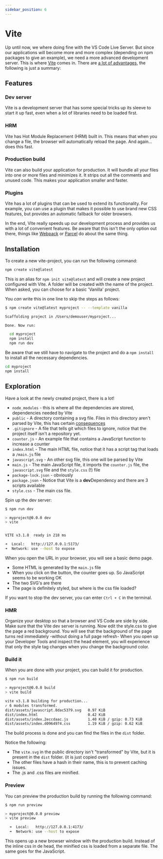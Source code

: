 ```yaml
---
sidebar_position: 6
---
```


# Vite

Up until now, we where doing fine with the VS Code Live Server. But since our applications will become more and more complex (depending on npm packages to give an example), we need a more advanced development server. This is where [Vite](https://vitejs.dev/) comes in. There are [a lot of advantages](https://vitejs.dev/guide/why.html), the following is just a summary:

## Features

### Dev server

Vite is a development server that has some special tricks up its sleeve to start it up fast, even when a lot of libraries need to be loaded first.

### HRM

Vite has Hot Module Replacement (HRM) built in. This means that when you change a file, the browser will automatically reload the page. And again... does this fast.

### Production build

Vite can also build your application for production. It will bundle all your files into one or more files and minimizes it. It strips out all the comments and unused code. This makes your application smaller and faster.

### Plugins

Vite has a lot of plugins that can be used to extend its functionality. For example, you can use a plugin that makes it possible to use brand new CSS features, but provides an automatic fallback for older browsers.

In the end, Vite really speeds up our development process and provides us with a lot of convenient features. Be aware that this isn't the only option out there, things like [Webpack](https://webpack.js.org/) or [Parcel](https://parceljs.org/) do about the same thing.

## Installation

To create a new vite-project, you can run the following command:

```bash
npm create vite@latest
```

This is an alias for `npm init vite@latest` and will create a new project configured with Vite. A folder will be created with the name of the project. When asked, you can choose for a basic 'Vanilla' project.

You _can_ write this in one line to skip the steps as follows:

```bash
$ npm create vite@latest myproject -- --template vanilla

Scaffolding project in /Users/demouser/myproject...

Done. Now run:

  cd myproject
  npm install
  npm run dev
```

Be aware that we still have to navigate to the project and do a `npm install` to install all the necessary dependencies.

```bash
cd myproject
npm install
```

## Exploration

Have a look at the newly created project, there is a lot!

- `node_modules` - this is where all the dependencies are stored, dependencies needed by Vite
- `public` - A directory containing a svg file. Files in this directory aren't parsed by Vite, this has certain [consequences](https://vitejs.dev/guide/assets.html#the-public-directory)
- `.gitignore` - A file that tells git which files to ignore, notice that the project itself isn't a repository yet.
- `counter.js` - An example file that contains a JavaScript function to increase a counter
- `index.html` - The main HTML file, notice that it has a script tag that loads a `/main.js` file
- `javascript.svg` - An other svg file, this one will be parsed by Vite
- `main.js` - The main JavaScript file, it imports the `counter.js` file, the `javascript.svg` file and the `style.css` (!) file
- `package-lock.json` - obviously
- `package.json` - Notice that Vite is a **dev**Dependency and there are 3 scripts available
- `style.css` - The main css file.

Spin up the dev server:

```bash
$ npm run dev

> myproject@0.0.0 dev
> vite


VITE v3.1.8  ready in 218 ms

➜  Local:   http://127.0.0.1:5173/
➜  Network: use --host to expose
```

When you open the URL in your browser, you will see a basic demo page.

- Some HTML is generated by the `main.js` file
- When you click on the button, the counter goes up. So JavaScript seems to be working OK
- The two SVG's are there
- The page is definitely styled, but where is the css file loaded?

If you want to stop the dev server, you can enter `Ctrl + C` in the terminal.

### HMR

Organize your desktop so that a browser and VS Code are side by side. Make sure that the Vite dev server is running. Now edit the style.css to give the page a red background. You will see that the background of the page turns red immediately -without doing a full page refresh- When you open up your Developer Tools and inspect the head element, you will experience that only the style tag changes when you change the background color.

### Build it

When you are done with your project, you can build it for production.

```bash
$ npm run build

> myproject@0.0.0 build
> vite build

vite v3.1.8 building for production...
✓ 6 modules transformed.
dist/assets/javascript.8dac5379.svg   0.97 KiB
dist/index.html                       0.42 KiB
dist/assets/index.2eccdaac.js         1.40 KiB / gzip: 0.73 KiB
dist/assets/index.d0964974.css        1.19 KiB / gzip: 0.62 KiB
```

The build process is done and you can find the files in the `dist` folder.

Notice the following:

- The `vite.svg` in the public directory isn't "transformed" by Vite, but it is present in the `dist` folder. (it is just copied over)
- The other files have a hash in their name, this is to prevent caching issues.
- The .js and .css files are minified.

### Preview

You can preview the production build by running the following command:

```bash
$ npm run preview

> myproject@0.0.0 preview
> vite preview

  ➜  Local:   http://127.0.0.1:4173/
  ➜  Network: use --host to expose
```

This opens up a new browser window with the production build. Instead of the inline css in de head, the minified css is loaded from a separate file. The same goes for the JavaScript.
